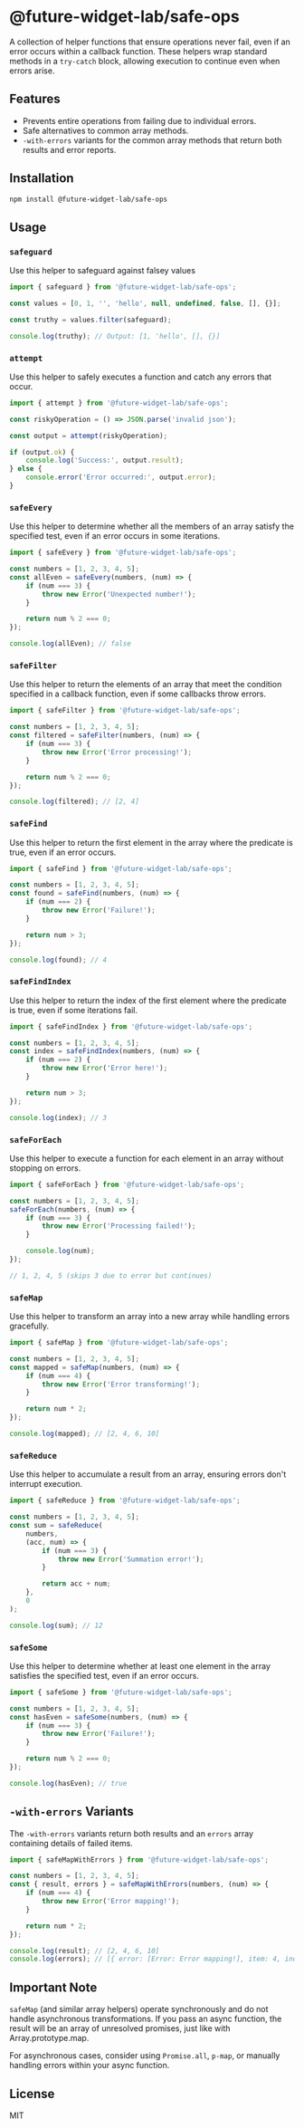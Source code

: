 # @future-widget-lab/safe-ops

A collection of helper functions that ensure operations never fail, even if an error occurs within a callback function. These helpers wrap standard methods in a `try-catch` block, allowing execution to continue even when errors arise.

## Features

- Prevents entire operations from failing due to individual errors.
- Safe alternatives to common array methods.
- `-with-errors` variants for the common array methods that return both results and error reports.

## Installation

```sh
npm install @future-widget-lab/safe-ops
```

## Usage

### `safeguard`

Use this helper to safeguard against falsey values

```typescript
import { safeguard } from '@future-widget-lab/safe-ops';

const values = [0, 1, '', 'hello', null, undefined, false, [], {}];

const truthy = values.filter(safeguard);

console.log(truthy); // Output: [1, 'hello', [], {}]
```

### `attempt`

Use this helper to safely executes a function and catch any errors that occur.

```typescript
import { attempt } from '@future-widget-lab/safe-ops';

const riskyOperation = () => JSON.parse('invalid json');

const output = attempt(riskyOperation);

if (output.ok) {
	console.log('Success:', output.result);
} else {
	console.error('Error occurred:', output.error);
}
```

### `safeEvery`

Use this helper to determine whether all the members of an array satisfy the specified test, even if an error occurs in some iterations.

```typescript
import { safeEvery } from '@future-widget-lab/safe-ops';

const numbers = [1, 2, 3, 4, 5];
const allEven = safeEvery(numbers, (num) => {
	if (num === 3) {
		throw new Error('Unexpected number!');
	}

	return num % 2 === 0;
});

console.log(allEven); // false
```

### `safeFilter`

Use this helper to return the elements of an array that meet the condition specified in a callback function, even if some callbacks throw errors.

```typescript
import { safeFilter } from '@future-widget-lab/safe-ops';

const numbers = [1, 2, 3, 4, 5];
const filtered = safeFilter(numbers, (num) => {
	if (num === 3) {
		throw new Error('Error processing!');
	}

	return num % 2 === 0;
});

console.log(filtered); // [2, 4]
```

### `safeFind`

Use this helper to return the first element in the array where the predicate is true, even if an error occurs.

```typescript
import { safeFind } from '@future-widget-lab/safe-ops';

const numbers = [1, 2, 3, 4, 5];
const found = safeFind(numbers, (num) => {
	if (num === 2) {
		throw new Error('Failure!');
	}

	return num > 3;
});

console.log(found); // 4
```

### `safeFindIndex`

Use this helper to return the index of the first element where the predicate is true, even if some iterations fail.

```typescript
import { safeFindIndex } from '@future-widget-lab/safe-ops';

const numbers = [1, 2, 3, 4, 5];
const index = safeFindIndex(numbers, (num) => {
	if (num === 2) {
		throw new Error('Error here!');
	}

	return num > 3;
});

console.log(index); // 3
```

### `safeForEach`

Use this helper to execute a function for each element in an array without stopping on errors.

```typescript
import { safeForEach } from '@future-widget-lab/safe-ops';

const numbers = [1, 2, 3, 4, 5];
safeForEach(numbers, (num) => {
	if (num === 3) {
		throw new Error('Processing failed!');
	}

	console.log(num);
});

// 1, 2, 4, 5 (skips 3 due to error but continues)
```

### `safeMap`

Use this helper to transform an array into a new array while handling errors gracefully.

```typescript
import { safeMap } from '@future-widget-lab/safe-ops';

const numbers = [1, 2, 3, 4, 5];
const mapped = safeMap(numbers, (num) => {
	if (num === 4) {
		throw new Error('Error transforming!');
	}

	return num * 2;
});

console.log(mapped); // [2, 4, 6, 10]
```

### `safeReduce`

Use this helper to accumulate a result from an array, ensuring errors don't interrupt execution.

```typescript
import { safeReduce } from '@future-widget-lab/safe-ops';

const numbers = [1, 2, 3, 4, 5];
const sum = safeReduce(
	numbers,
	(acc, num) => {
		if (num === 3) {
			throw new Error('Summation error!');
		}

		return acc + num;
	},
	0
);

console.log(sum); // 12
```

### `safeSome`

Use this helper to determine whether at least one element in the array satisfies the specified test, even if an error occurs.

```typescript
import { safeSome } from '@future-widget-lab/safe-ops';

const numbers = [1, 2, 3, 4, 5];
const hasEven = safeSome(numbers, (num) => {
	if (num === 3) {
		throw new Error('Failure!');
	}

	return num % 2 === 0;
});

console.log(hasEven); // true
```

## `-with-errors` Variants

The `-with-errors` variants return both results and an `errors` array containing details of failed items.

```typescript
import { safeMapWithErrors } from '@future-widget-lab/safe-ops';

const numbers = [1, 2, 3, 4, 5];
const { result, errors } = safeMapWithErrors(numbers, (num) => {
	if (num === 4) {
		throw new Error('Error mapping!');
	}

	return num * 2;
});

console.log(result); // [2, 4, 6, 10]
console.log(errors); // [{ error: [Error: Error mapping!], item: 4, index: 3 }]
```

## Important Note

`safeMap` (and similar array helpers) operate synchronously and do not handle asynchronous transformations. If you pass an async function, the result will be an array of unresolved promises, just like with Array.prototype.map.

For asynchronous cases, consider using `Promise.all`, `p-map`, or manually handling errors within your async function.

## License

MIT
